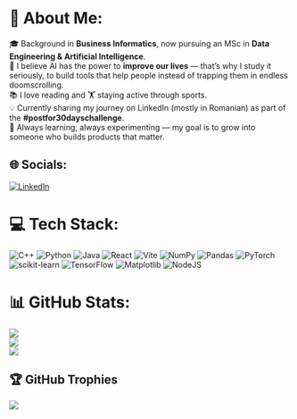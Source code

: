 # 💫 About Me:
🎓 Background in **Business Informatics**, now pursuing an MSc in **Data Engineering & Artificial Intelligence**.  <br>🤖 I believe AI has the power to **improve our lives** — that’s why I study it seriously, to build tools that help people instead of trapping them in endless doomscrolling.<br>📚 I love reading and 🏋️ staying active through sports.  <br>💡 Currently sharing my journey on LinkedIn (mostly in Romanian) as part of the **#postfor30dayschallenge**.  <br>🌱 Always learning, always experimenting — my goal is to grow into someone who builds products that matter.


## 🌐 Socials:
[![LinkedIn](https://img.shields.io/badge/LinkedIn-%230077B5.svg?logo=linkedin&logoColor=white)](https://linkedin.com/in/tascudaniel) 

# 💻 Tech Stack:
![C++](https://img.shields.io/badge/c++-%2300599C.svg?style=plastic&logo=c%2B%2B&logoColor=white) ![Python](https://img.shields.io/badge/python-3670A0?style=plastic&logo=python&logoColor=ffdd54) ![Java](https://img.shields.io/badge/java-%23ED8B00.svg?style=plastic&logo=openjdk&logoColor=white) ![React](https://img.shields.io/badge/react-%2320232a.svg?style=plastic&logo=react&logoColor=%2361DAFB) ![Vite](https://img.shields.io/badge/vite-%23646CFF.svg?style=plastic&logo=vite&logoColor=white) ![NumPy](https://img.shields.io/badge/numpy-%23013243.svg?style=plastic&logo=numpy&logoColor=white) ![Pandas](https://img.shields.io/badge/pandas-%23150458.svg?style=plastic&logo=pandas&logoColor=white) ![PyTorch](https://img.shields.io/badge/PyTorch-%23EE4C2C.svg?style=plastic&logo=PyTorch&logoColor=white) ![scikit-learn](https://img.shields.io/badge/scikit--learn-%23F7931E.svg?style=plastic&logo=scikit-learn&logoColor=white) ![TensorFlow](https://img.shields.io/badge/TensorFlow-%23FF6F00.svg?style=plastic&logo=TensorFlow&logoColor=white) ![Matplotlib](https://img.shields.io/badge/Matplotlib-%23ffffff.svg?style=plastic&logo=Matplotlib&logoColor=black) ![NodeJS](https://img.shields.io/badge/node.js-6DA55F?style=plastic&logo=node.js&logoColor=white)
# 📊 GitHub Stats:
![](https://github-readme-stats.vercel.app/api?username=DanniTSC&theme=dark&hide_border=false&include_all_commits=true&count_private=false)<br/>
![](https://nirzak-streak-stats.vercel.app/?user=DanniTSC&theme=dark&hide_border=false)<br/>
![](https://github-readme-stats.vercel.app/api/top-langs/?username=DanniTSC&theme=dark&hide_border=false&include_all_commits=true&count_private=false&layout=compact)

## 🏆 GitHub Trophies
![](https://github-profile-trophy.vercel.app/?username=DanniTSC&theme=dracula&no-frame=false&no-bg=false&margin-w=4)

